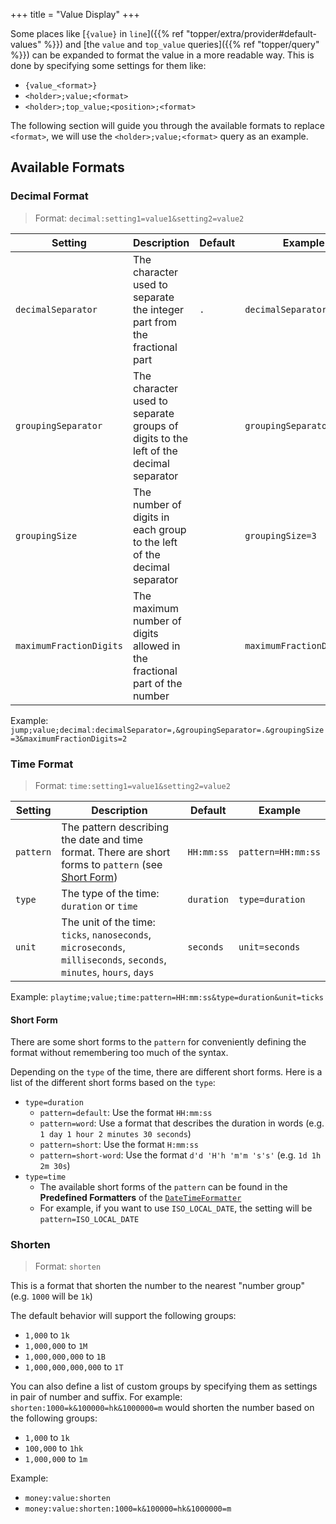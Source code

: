 +++
title = "Value Display"
+++

Some places like [`{value}` in `line`]({{% ref "topper/extra/provider#default-values" %}}) and [the `value` and `top_value` queries]({{% ref "topper/query" %}}) can be expanded to format the value in a more readable way. This is done by specifying some settings for them like:

- `{value_<format>}`
- `<holder>;value;<format>`
- `<holder>;top_value;<position>;<format>`

The following section will guide you through the available formats to replace `<format>`, we will use the `<holder>;value;<format>` query as an example.

## Available Formats

### Decimal Format

> Format: `decimal:setting1=value1&setting2=value2`

| Setting | Description | Default | Example |
| --- | --- | --- | --- |
| `decimalSeparator` | The character used to separate the integer part from the fractional part | `.` | `decimalSeparator=.` |
| `groupingSeparator` | The character used to separate groups of digits to the left of the decimal separator | | `groupingSeparator=,` |
| `groupingSize` | The number of digits in each group to the left of the decimal separator | | `groupingSize=3` |
| `maximumFractionDigits` | The maximum number of digits allowed in the fractional part of the number | | `maximumFractionDigits=2` |

Example: `jump;value;decimal:decimalSeparator=,&groupingSeparator=.&groupingSize=3&maximumFractionDigits=2`

### Time Format

> Format: `time:setting1=value1&setting2=value2`

| Setting | Description | Default | Example |
| --- | --- | --- | --- |
| `pattern` | The pattern describing the date and time format. There are short forms to `pattern` (see [Short Form](#short-form)) | `HH:mm:ss` | `pattern=HH:mm:ss` |
| `type` | The type of the time: `duration` or `time` | `duration` | `type=duration` |
| `unit` | The unit of the time: `ticks`, `nanoseconds`, `microseconds`, `milliseconds`, `seconds`, `minutes`, `hours`, `days` | `seconds` | `unit=seconds` |

Example: `playtime;value;time:pattern=HH:mm:ss&type=duration&unit=ticks`

#### Short Form

There are some short forms to the `pattern` for conveniently defining the format without remembering too much of the syntax.

Depending on the `type` of the time, there are different short forms. Here is a list of the different short forms based on the `type`:
- `type=duration`
  - `pattern=default`: Use the format `HH:mm:ss`
  - `pattern=word`: Use a format that describes the duration in words (e.g. `1 day 1 hour 2 minutes 30 seconds`)
  - `pattern=short`: Use the format `H:mm:ss`
  - `pattern=short-word`: Use the format `d'd 'H'h 'm'm 's's'` (e.g. `1d 1h 2m 30s`)
- `type=time`
  - The available short forms of the `pattern` can be found in the **Predefined Formatters** of the [`DateTimeFormatter`](https://docs.oracle.com/javase/8/docs/api/java/time/format/DateTimeFormatter.html)
  - For example, if you want to use `ISO_LOCAL_DATE`, the setting will be `pattern=ISO_LOCAL_DATE`

### Shorten

> Format: `shorten`

This is a format that shorten the number to the nearest "number group" (e.g. `1000` will be `1k`)

The default behavior will support the following groups:
- `1,000` to `1k`
- `1,000,000` to `1M`
- `1,000,000,000` to `1B`
- `1,000,000,000,000` to `1T`

You can also define a list of custom groups by specifying them as settings in pair of number and suffix.
For example: `shorten:1000=k&100000=hk&1000000=m` would shorten the number based on the following groups:
- `1,000` to `1k`
- `100,000` to `1hk`
- `1,000,000` to `1m`

Example:
- `money:value:shorten`
- `money:value:shorten:1000=k&100000=hk&1000000=m`
